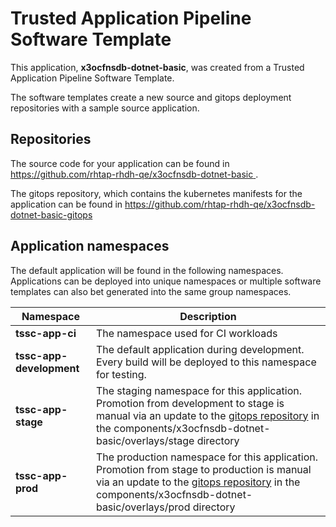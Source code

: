 # Trusted Application Pipeline Software Template

This application, **x3ocfnsdb-dotnet-basic**, was created from a Trusted Application Pipeline Software Template.

The software templates create a new source and gitops deployment repositories with a sample source application. 

## Repositories

The source code for your application can be found in [https://github.com/rhtap-rhdh-qe/x3ocfnsdb-dotnet-basic ](https://github.com/rhtap-rhdh-qe/x3ocfnsdb-dotnet-basic ).
 
The gitops repository, which contains the kubernetes manifests for the application can be found in 
[https://github.com/rhtap-rhdh-qe/x3ocfnsdb-dotnet-basic-gitops ](https://github.com/rhtap-rhdh-qe/x3ocfnsdb-dotnet-basic-gitops ) 

## Application namespaces 

The default application will be found in the following namespaces. Applications can be deployed into unique namespaces or multiple software templates can also bet generated into the same group namespaces.  

|  Namespace   |  Description   |  
| -------- | -------- |
| **tssc-app-ci** | The namespace used for CI workloads |
| **tssc-app-development** | The default application during development. Every build will be deployed to this namespace for testing. |
| **tssc-app-stage** | The staging namespace for this application. Promotion from development to stage is manual via an update to the [gitops repository](https://github.com/rhtap-rhdh-qe/x3ocfnsdb-dotnet-basic-gitops ) in the components/x3ocfnsdb-dotnet-basic/overlays/stage directory |
| **tssc-app-prod** | The production namespace for this application. Promotion from stage to production is manual via an update to the [gitops repository](https://github.com/rhtap-rhdh-qe/x3ocfnsdb-dotnet-basic-gitops ) in the components/x3ocfnsdb-dotnet-basic/overlays/prod directory |